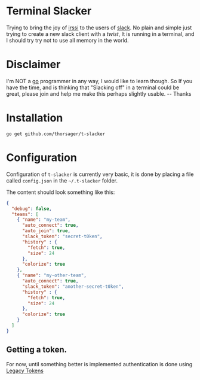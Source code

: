 # Terminal Slacker
Trying to bring the joy of [irssi](https://irssi.org) to the users of 
[slack](https://slack). No plain and simple just trying to create a new slack
client with a _twist_, It is running in a terminal, and I should try try not
to use all memory in the world.


# Disclaimer
I'm NOT a [go](https://golang.org) programmer in any way, I would like to learn
though. So If you have the time, and is thinking that "Slacking off" in a 
terminal could be great, please join and help me make this perhaps slightly
usable. -- Thanks 

# Installation
```
go get github.com/thorsager/t-slacker
```

# Configuration
Configuration of `t-slacker` is currently very basic, it is done by placing a 
file called `config.json` in the `~/.t-slacker` folder.

The content should look something like this:
```json
{
  "debug": false,
  "teams": [
    { "name": "my-team",
      "auto_connect": true,
      "auto_join": true,
      "slack_token": "secret-t0ken",
      "history" : {
        "fetch": true,
	    "size": 24
      },
	  "colorize": true
    },
    { "name": "my-other-team",
      "auto_connect": true,
      "slack_token": "another-secret-t0ken",
      "history" : {
        "fetch": true,
        "size": 24
      },
      "colorize": true
    }
  ]
}
```

## Getting a token.
For now, until something better is implemented authentication is done using 
[Legacy Tokens](https://api.slack.com/custom-integrations/legacy-tokens) 

